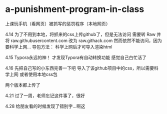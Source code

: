 # a-punishment-program-in-class
上课玩手机（看网页）被抓写的惩罚程序（本地网页）

4.14
为了不用到本地，将抓来的css上传github了，但是无法访问
需要转 Raw 并将 raw.githubusercontent.com 改为 raw.githack.com
然而依然不能访问，因为要科学上网...
导包方法：
	<link rel="stylesheet" 
		href="https://raw.githack.com/antiaurora/a-punishment-program-in-class/main/github-markdown.min.css">
科学上网后才可导入渲染html

4.15
Typora永远的神！
才发现Typora有自动转换功能
感觉自己白忙活了

4.16
先把自己写的小东西完善一下吧
导入了该github项目中的css，所以需要科学上网
或者使用本地css包

两个版本都上传了


4.21
过了一周，老师忘记这件事了，很好


4.28
给朋友看的时候发现了错别字...啊这
